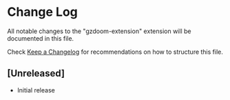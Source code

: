# Change Log

All notable changes to the "gzdoom-extension" extension will be documented in this file.

Check [Keep a Changelog](http://keepachangelog.com/) for recommendations on how to structure this file.

## [Unreleased]

- Initial release
